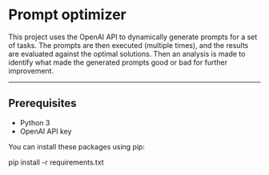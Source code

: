 # Prompt optimizer

This project uses the OpenAI API to dynamically generate prompts for a set of tasks. The prompts are then executed (multiple times), and the results are evaluated against the optimal solutions. Then an analysis is made to identify what made the generated prompts good or bad for further improvement.

---

## Prerequisites

- Python 3
- OpenAI API key

You can install these packages using pip:

pip install -r requirements.txt
